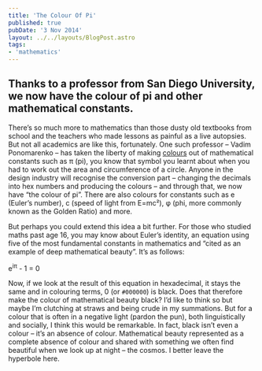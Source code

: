 ```yaml
---
title: 'The Colour Of Pi'
published: true
pubDate: '3 Nov 2014'
layout: ../../layouts/BlogPost.astro
tags:
- 'mathematics'
---
```


## Thanks to a professor from San Diego University, we now have the colour of pi and other mathematical constants.

There’s so much more to mathematics than those dusty old textbooks from school and the teachers who made lessons as painful as a live autopsies. But not all academics are like this, fortunately. One such professor – Vadim Ponomarenko – has taken the liberty of making [colours](/jardim/colours/) out of mathematical constants such as π (pi), you know that symbol you learnt about when you had to work out the area and circumference of a circle. Anyone in the design industry will recognise the conversion part – changing the decimals into hex numbers and producing the colours – and through that, we now have “the colour of pi”. There are also colours for constants such as e (Euler’s number), c (speed of light from E=mc²), φ (phi, more commonly known as the Golden Ratio) and more.

But perhaps you could extend this idea a bit further. For those who studied maths past age 16, you may know about Euler’s identity, an equation using five of the most fundamental constants in mathematics and “cited as an example of deep mathematical beauty”. It’s as follows:

e<sup>iπ</sup> - 1 = 0

Now, if we look at the result of this equation in hexadecimal, it stays the same and in colouring terms, 0 (or `#000000`) is black. Does that therefore make the colour of mathematical beauty black? I’d like to think so but maybe I’m clutching at straws and being crude in my summations. But for a colour that is often in a negative light (pardon the pun), both linguistically and socially, I think this would be remarkable. In fact, black isn’t even a colour – it’s an absence of colour. Mathematical beauty represented as a complete absence of colour and shared with something we often find beautiful when we look up at night – the cosmos. I better leave the hyperbole here.